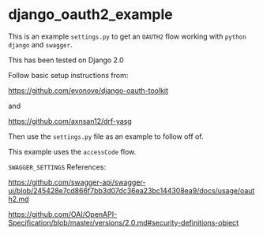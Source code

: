 # django_oauth2_example

This is an example `settings.py` to get an `OAUTH2` flow working with `python` `django` and `swagger`.

This has been tested on Django 2.0


Follow basic setup instructions from:

https://github.com/evonove/django-oauth-toolkit

and

https://github.com/axnsan12/drf-yasg


Then use the `settings.py` file as an example to follow off of.

This example uses the `accessCode` flow.

`SWAGGER_SETTINGS` References:

https://github.com/swagger-api/swagger-ui/blob/245428e7cd866f7bb3d07dc36ea23bc144308ea9/docs/usage/oauth2.md

https://github.com/OAI/OpenAPI-Specification/blob/master/versions/2.0.md#security-definitions-object
